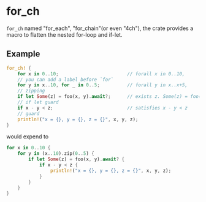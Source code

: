# for_ch

`for_ch` named "for_each", "for_chain"(or even "4ch"), the crate provides a macro to flatten the nested for-loop and if-let.



## Example

```rust
for_ch! {
    for x in 0..10;                         // forall x in 0..10,
    // you can add a label before `for`
    for y in x..10, for _ in 0..5;          // forall y in x..x+5, 
    // zipping
    if let Some(z) = foo(x, y).await?;      // exists z. Some(z) = foo(x, y).await?
    // if let guard
    if x - y < z;                           // satisfies x - y < z
    // guard
    println!("x = {}, y = {}, z = {}", x, y, z);
}
```

would expend to

```rust
for x in 0..10 {
    for y in (x..10).zip(0..5) {
        if let Some(z) = foo(x, y).await? {
            if x - y < z {
                println!("x = {}, y = {}, z = {}", x, y, z);
            }
        }
    }
}
```

